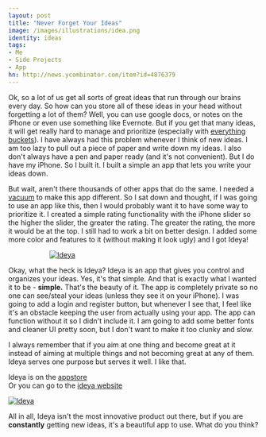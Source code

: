 ```yaml
---
layout: post
title: "Never Forget Your Ideas"
image: /images/illustrations/idea.png
identity: ideas
tags:
- Me
- Side Projects
- App
hn: http://news.ycombinator.com/item?id=4876379
---
```


Ok, so a lot of us get all sorts of great ideas that run through our brains every day. So how can you store all of these ideas in your head without forgetting a lot of them? Well, you can use google docs, or notes on the iPhone or even use something like Evernote. But if you get that many ideas, it will get really hard to manage and prioritize (especially with [everything buckets](http://lifehacker.com/5666954/avoid-everything-buckets-aka-why-i-cant-get-into-apps-like-evernote)). I have always had this problem whenever I think of new ideas. I am too lazy to pull out a piece of paper and write down my ideas. I also don't always have a pen and paper ready (and it's not convenient). But I do have my iPhone. So I built it. I built a simple an app that lets you write your ideas down. 

But wait, aren't there thousands of other apps that do the same. I needed a [vacuum](http://mobile.smashingmagazine.com/2012//1107/succeed-with-your-app/) to make this app different. So I sat down and thought, if I was going to use an app like this, then I would probably want it to have some way to prioritize it. I created a simple rating functionality with the iPhone slider so the higher the slider, the greater the rating. The greater the rating, the more it would be at the top. I still had to work a bit on better design. I added some more color and features to it (without making it look ugly) and I got Ideya!


&nbsp;&nbsp;&nbsp;&nbsp;&nbsp;&nbsp;&nbsp;&nbsp;&nbsp;&nbsp;&nbsp;&nbsp;&nbsp;&nbsp;&nbsp;&nbsp;&nbsp;&nbsp;&nbsp;&nbsp;&nbsp;[![Ideya](http://www.getideya.tk/images/icon.png)](http://www.getideya.tk)

Okay, what the heck is Ideya? Ideya is an app that gives you control and organizes your ideas. Yes, it's that simple. And that is exactly what I wanted it to be - <strong>simple.</strong> That's the beauty of it. The app is completely private so no one can see/steal your ideas (unless they see it on your iPhone). I was going to add a login and register button, but whenever I see that, I feel like it's an obstacle keeping the user from actually using your app. The app can function without it so I didn't include it. I am going to add some better fonts and cleaner UI pretty soon, but I don't want to make it too clunky and slow.

I always remember that if you aim at one thing and become great at it instead of aiming at multiple things and not becoming great at any of them. Ideya serves one purpose but serves it well. I like that.

Ideya is on the [appstore](https://itunes.apple.com/us/app/ideya/id578536295?mt=8&uo=4)<br>
Or you can go to the [ideya website](http://www.getideya.tk)

[![Ideya](http://www.getideya.tk/images/ihand.png)](http://www.getideya.tk)

All in all, Ideya isn't the most innovative product out there, but if you are <strong>constantly</strong> getting new ideas, it's a beautiful app to use. What do you think?
